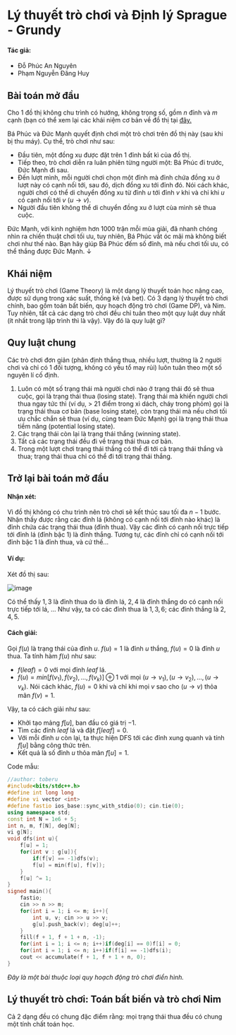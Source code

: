 # Lý thuyết trò chơi và Định lý Sprague - Grundy
#### Tác giả: 
- Đỗ Phúc An Nguyên
- Phạm Nguyễn Đăng Huy


## Bài toán mở đầu
Cho 1 đồ thị không chu trình có hướng, không trọng số, gồm $n$ đỉnh và $m$ cạnh (bạn có thể xem lại các khái niệm cơ bản về đồ thị tại [đây.](https://vi.wikipedia.org/wiki/Cây_(lý_thuyết_đồ_thị))

Bá Phúc và Đức Mạnh quyết định chơi một trò chơi trên đồ thị này (sau khi bị thu máy). Cụ thể, trò chơi như sau: 
- Đầu tiên, một đồng xu được đặt trên 1 đỉnh bất kì của đồ thị. 
- Tiếp theo, trò chơi diễn ra luân phiên từng người một: Bá Phúc đi trước, Đức Mạnh đi sau.
-  Đến lượt mình, mỗi người chơi chọn một đỉnh mà đỉnh chứa đồng xu ở lượt này có cạnh nối tới, sau đó, dịch đồng xu tới đỉnh đó. Nói cách khác, người chơi có thể di chuyển đồng xu từ đỉnh $u$ tới đỉnh $v$ khi và chỉ khi $u$ có cạnh nối tới $v$ ($u  \rightarrow v$).
- Người đầu tiên không thể di chuyển đồng xu ở lượt cùa mình sẽ thua cuộc.

Đức Mạnh, với kinh nghiệm hơn $1000$ trận mỗi mùa giải, đã nhanh chóng nhìn ra chiến thuật chơi tối ưu, tuy nhiên, Bá Phúc vắt óc mãi mà không biết chơi như thế nào. Bạn hãy giúp Bá Phúc đếm số đỉnh, mà nếu chơi tối ưu, có thể thắng được Đức Mạnh.
$\downarrow$


## Khái niệm
Lý thuyết trò chơi (Game Theory) là một dạng lý thuyết toán học nâng cao, được sử dụng trong xác suất, thống kê (và bet). Có 3 dạng lý thuyết trò chơi chính, bao gồm toán bất biến, quy hoạch động trò chơi (Game DP), và Nim. Tuy nhiên, tất cả các dạng trò chơi đều chỉ tuân theo một quy luật duy nhất (ít nhất trong lập trình thì là vậy). Vậy đó là quy luật gì?

## Quy luật chung
Các trò chơi đơn giản (phân định thắng thua, nhiều lượt, thường là 2 người chơi và chỉ có 1 đối tượng, không có yếu tổ may rủi) luôn tuân theo một số nguyên lí cố định.
1. Luôn có một số trạng thái mà người chơi nào ở trạng thái đó sẽ thua cuộc, gọi là trạng thái thua (losing state). Trạng thái mà khiến người chơi thua ngay tức thì (ví dụ, > 21 điểm trong xì dách, cháy trong phỏm) gọi là trạng thái thua cơ bản (base losing state), còn trạng thái mà nếu chơi tối ưu chắc chắn sẽ thua (ví dụ, cùng team Đức Mạnh) gọi là trạng thái thua tiềm năng (potential losing state).
2. Các trạng thái còn lại là trạng thái thắng (winning state). 
3. Tất cả các trạng thái đều đi về trạng thái thua cơ bản.
4. Trong một lượt chơi trạng thái thắng có thể đi tới cả trạng thái thắng và thua; trạng thái thua chỉ có thể đi tới trạng thái thắng.

## Trở lại bài toán mở đầu
#### Nhận xét:
Vì đồ thị không có chu trình nên trò chơi sẽ kết thúc sau tối đa $n - 1$ bước. Nhận thấy được rằng các đỉnh lá (không có cạnh nối tới đỉnh nào khác) là đỉnh chứa các trạng thái thua (đỉnh thua). Vậy các đỉnh có cạnh nối trực tiếp tới đỉnh lá (đỉnh bậc 1) là đỉnh thắng. Tương tự, các đỉnh chỉ có cạnh nối tới đỉnh bậc 1 là đỉnh thua, và cứ thế...

#### Ví dụ:
Xét đồ thị sau:

![image](https://github.com/user-attachments/assets/ce8603ee-b779-438d-be22-da4f1cc97f2d)

Có thể thấy $1, 3$ là đỉnh thua do là đỉnh lá, $2, 4$ là đỉnh thắng do có cạnh nối trực tiếp tới lá, ... Như vậy, ta có các đỉnh thua là $1, 3, 6$; các đỉnh thắng là $2, 4, 5$.


#### Cách giải:
Gọi $f(u)$ là trạng thái của đỉnh $u$. $f(u) = 1$ là đỉnh $u$ thắng, $f(u) = 0$ là đỉnh $u$ thua. Ta tính hàm $f(u)$ như sau:
- $f(leaf) = 0$ với mọi đỉnh $leaf$ lá.
- $f(u)  = min[f(v_1), f(v_2), ..., f(v_k)] \oplus 1$ với mọi $(u \rightarrow v_1), (u \rightarrow v_2), ..., (u \rightarrow v_k)$.  Nói cách khác, $f(u) = 0$ khi và chỉ khi mọi $v$ sao cho $(u \rightarrow v)$ thỏa mãn $f(v) = 1$.

Vậy, ta có cách giải như sau:
- Khởi tạo mảng $f[u]$, ban đầu có giá trị $-1$. 
- Tìm các đỉnh $leaf$ lá và đặt $f[leaf] = 0$.
- Với mỗi đỉnh $u$ còn lại, ta thực hiện DFS tới các đỉnh xung quanh và tính $f[u]$ bằng công thức trên.
- Kết quả là số đỉnh $u$ thỏa mãn $f[u] = 1$.

Code mẫu:
```cpp
//author: toberu
#include<bits/stdc++.h>
#define int long long
#define vi vector <int>
#define fastio ios_base::sync_with_stdio(0); cin.tie(0);
using namespace std;
const int N = 1e6 + 5;
int n, m, f[N], deg[N];
vi g[N];
void dfs(int u){
	f[u] = 1;
	for(int v : g[u]){
		if(f[v] == -1)dfs(v);
		f[u] = min(f[u], f[v]);
	}
	f[u] ^= 1;
}
signed main(){
	fastio;
	cin >> n >> m;
	for(int i = 1; i <= m; i++){
		int u, v; cin >> u >> v;
		g[u].push_back(v); deg[u]++;
	}
	fill(f + 1, f + 1 + n, -1);
	for(int i = 1; i <= n; i++)if(deg[i] == 0)f[i] = 0;
	for(int i = 1; i <= n; i++)if(f[i] == -1)dfs(i);
	cout << accumulate(f + 1, f + 1 + n, 0);
}
```
*Đây là một bài thuộc loại quy hoạch động trò chơi điển hình.*

## Lý thuyết trò chơi: Toán bất biến và trò chơi Nim
Cả 2 dạng đều có chung đặc điểm rằng: mọi trạng thái thua đều có chung một tính chất toán học.
